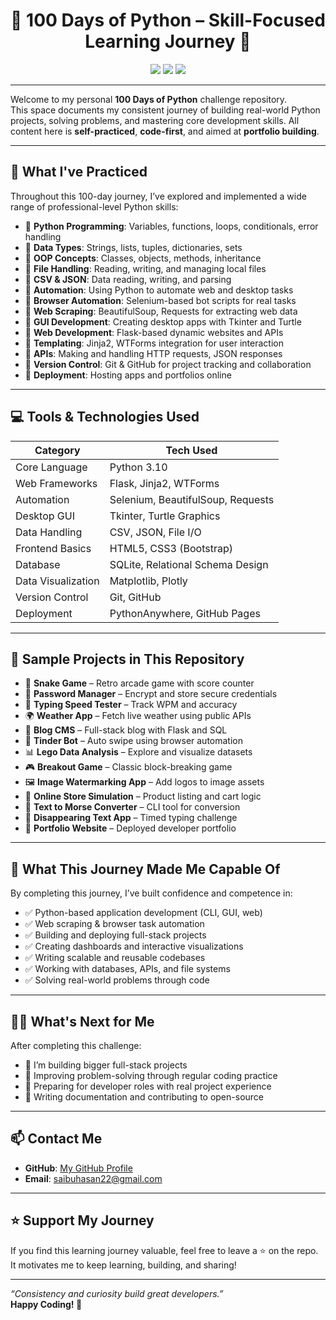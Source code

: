 <h1 align="center">🐍 100 Days of Python – Skill-Focused Learning Journey 🚀</h1>

<p align="center">
    <img src="https://img.shields.io/badge/Python-3.10-blue?style=for-the-badge&logo=python">
    <img src="https://img.shields.io/badge/Days-100-orange?style=for-the-badge">
    <img src="https://img.shields.io/github/stars/your-username/100-days-python?style=for-the-badge">
</p>

---

Welcome to my personal **100 Days of Python** challenge repository.  
This space documents my consistent journey of building real-world Python projects, solving problems, and mastering core development skills. All content here is **self-practiced**, **code-first**, and aimed at **portfolio building**.

---

## 🚀 What I've Practiced

Throughout this 100-day journey, I’ve explored and implemented a wide range of professional-level Python skills:

- 🔹 **Python Programming**: Variables, functions, loops, conditionals, error handling
- 🔹 **Data Types**: Strings, lists, tuples, dictionaries, sets
- 🔹 **OOP Concepts**: Classes, objects, methods, inheritance
- 🔹 **File Handling**: Reading, writing, and managing local files
- 🔹 **CSV & JSON**: Data reading, writing, and parsing
- 🔹 **Automation**: Using Python to automate web and desktop tasks
- 🔹 **Browser Automation**: Selenium-based bot scripts for real tasks
- 🔹 **Web Scraping**: BeautifulSoup, Requests for extracting web data
- 🔹 **GUI Development**: Creating desktop apps with Tkinter and Turtle
- 🔹 **Web Development**: Flask-based dynamic websites and APIs
- 🔹 **Templating**: Jinja2, WTForms integration for user interaction
- 🔹 **APIs**: Making and handling HTTP requests, JSON responses
- 🔹 **Version Control**: Git & GitHub for project tracking and collaboration
- 🔹 **Deployment**: Hosting apps and portfolios online

---

## 💻 Tools & Technologies Used

| Category           | Tech Used                                |
|--------------------|-------------------------------------------|
| Core Language      | Python 3.10                               |
| Web Frameworks     | Flask, Jinja2, WTForms                    |
| Automation         | Selenium, BeautifulSoup, Requests         |
| Desktop GUI        | Tkinter, Turtle Graphics                  |
| Data Handling      | CSV, JSON, File I/O                       |
| Frontend Basics    | HTML5, CSS3 (Bootstrap)                   |
| Database           | SQLite, Relational Schema Design          |
| Data Visualization | Matplotlib, Plotly                        |
| Version Control    | Git, GitHub                               |
| Deployment         | PythonAnywhere, GitHub Pages              |

---

## 📁 Sample Projects in This Repository

- 🐍 **Snake Game** – Retro arcade game with score counter  
- 🔐 **Password Manager** – Encrypt and store secure credentials  
- 🧠 **Typing Speed Tester** – Track WPM and accuracy  
- 🌍 **Weather App** – Fetch live weather using public APIs  
- 📝 **Blog CMS** – Full-stack blog with Flask and SQL  
- 🤖 **Tinder Bot** – Auto swipe using browser automation  
- 📊 **Lego Data Analysis** – Explore and visualize datasets  
- 🎮 **Breakout Game** – Classic block-breaking game  
- 🖼️ **Image Watermarking App** – Add logos to image assets  
- 🛒 **Online Store Simulation** – Product listing and cart logic  
- 🧮 **Text to Morse Converter** – CLI tool for conversion  
- 🎯 **Disappearing Text App** – Timed typing challenge  
- 🚀 **Portfolio Website** – Deployed developer portfolio

---

## 🎯 What This Journey Made Me Capable Of

By completing this journey, I’ve built confidence and competence in:

- ✅ Python-based application development (CLI, GUI, web)
- ✅ Web scraping & browser task automation
- ✅ Building and deploying full-stack projects
- ✅ Creating dashboards and interactive visualizations
- ✅ Writing scalable and reusable codebases
- ✅ Working with databases, APIs, and file systems
- ✅ Solving real-world problems through code

---

## 🧑‍💻 What's Next for Me

After completing this challenge:

- 🔧 I’m building bigger full-stack projects
- 🧠 Improving problem-solving through regular coding practice
- 💼 Preparing for developer roles with real project experience
- 📝 Writing documentation and contributing to open-source

---

## 📫 Contact Me

- **GitHub**: [My GitHub Profile](https://github.com/soaebhasan12)  
- **Email**: saibuhasan22@gmail.com  

---

## ⭐ Support My Journey

If you find this learning journey valuable, feel free to leave a ⭐ on the repo.  
It motivates me to keep learning, building, and sharing!

---

_“Consistency and curiosity build great developers.”_  
**Happy Coding! 🚀**